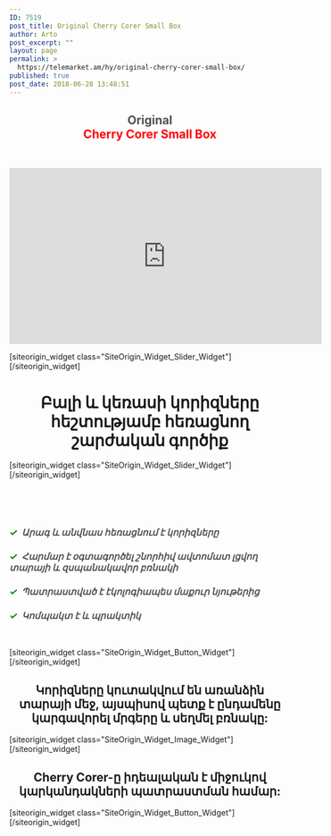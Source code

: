 ```yaml
---
ID: 7519
post_title: Original Cherry Corer Small Box
author: Arto
post_excerpt: ""
layout: page
permalink: >
  https://telemarket.am/hy/original-cherry-corer-small-box/
published: true
post_date: 2018-06-28 13:48:51
---
```

<div id="pl-7519"  class="panel-layout" ><div id="pg-7519-0"  class="panel-grid panel-no-style"  data-style="{&quot;background_image_attachment&quot;:false,&quot;background_display&quot;:&quot;tile&quot;,&quot;bottom_margin&quot;:&quot;15px&quot;,&quot;cell_alignment&quot;:&quot;flex-start&quot;}" ><div id="pgc-7519-0-0"  class="panel-grid-cell"  data-weight="0.38908045977" ><div id="panel-7519-0-0-0" class="so-panel widget widget_sow-editor panel-first-child panel-last-child" data-index="0" data-style="{&quot;background_image_attachment&quot;:false,&quot;background_display&quot;:&quot;tile&quot;}" ><div class="so-widget-sow-editor so-widget-sow-editor-base">
<div class="siteorigin-widget-tinymce textwidget">
	<h2 style="text-align: center;"><strong><span style="color: #515151;">Original</span><br />
<span style="color: #ff0000;">Cherry Corer Small Box</span></strong></h2>
<p>&nbsp;</p>
<p><iframe src="https://www.youtube.com/embed/qJtVhbe83oM" width="560" height="315" frameborder="0" allowfullscreen="allowfullscreen"></iframe></p>
</div>
</div></div></div><div id="pgc-7519-0-1"  class="panel-grid-cell"  data-weight="0.61091954023" ><div id="panel-7519-0-1-0" class="so-panel widget widget_sow-slider panel-first-child panel-last-child" data-index="1" data-style="{&quot;background_image_attachment&quot;:false,&quot;background_display&quot;:&quot;tile&quot;}" >[siteorigin_widget class="SiteOrigin_Widget_Slider_Widget"]<input type="hidden" value="{&quot;instance&quot;:{&quot;frames&quot;:[{&quot;background_image&quot;:7525,&quot;background_image_fallback&quot;:&quot;http:\/\/layouts.siteorigin.com\/wp-content\/uploads\/2015\/08\/furniture-802034_1280.jpg#1280x853&quot;,&quot;background_color&quot;:false,&quot;background_image_type&quot;:&quot;cover&quot;,&quot;foreground_image&quot;:0,&quot;foreground_image_fallback&quot;:&quot;&quot;,&quot;url&quot;:&quot;&quot;,&quot;background_videos&quot;:[],&quot;new_window&quot;:false}],&quot;controls&quot;:{&quot;speed&quot;:800,&quot;timeout&quot;:8000,&quot;nav_color_hex&quot;:&quot;#FFFFFF&quot;,&quot;nav_style&quot;:&quot;thin&quot;,&quot;nav_size&quot;:25,&quot;so_field_container_state&quot;:&quot;open&quot;,&quot;swipe&quot;:false},&quot;_sow_form_id&quot;:&quot;20583020035b2901e8e11ff113048191&quot;,&quot;_sow_form_timestamp&quot;:&quot;1530194293892&quot;},&quot;args&quot;:{&quot;before_widget&quot;:&quot;&lt;div id=\&quot;panel-7519-0-1-0\&quot; class=\&quot;so-panel widget widget_sow-slider panel-first-child panel-last-child\&quot; data-index=\&quot;1\&quot; data-style=\&quot;{&amp;quot;background_image_attachment&amp;quot;:false,&amp;quot;background_display&amp;quot;:&amp;quot;tile&amp;quot;}\&quot; &gt;&quot;,&quot;after_widget&quot;:&quot;&lt;\/div&gt;&quot;,&quot;before_title&quot;:&quot;&lt;h3 class=\&quot;widget-title\&quot;&gt;&quot;,&quot;after_title&quot;:&quot;&lt;\/h3&gt;&quot;,&quot;widget_id&quot;:&quot;widget-0-1-0&quot;}}" />[/siteorigin_widget]</div></div></div><div id="pg-7519-1"  class="panel-grid panel-no-style"  data-style="{&quot;background_image_attachment&quot;:false,&quot;background_display&quot;:&quot;tile&quot;,&quot;cell_alignment&quot;:&quot;flex-start&quot;}"  data-ratio="1"  data-ratio-direction="right" ><div id="pgc-7519-1-0"  class="panel-grid-cell"  data-weight="1" ><div id="panel-7519-1-0-0" class="so-panel widget widget_sow-editor panel-first-child panel-last-child" data-index="2" data-style="{&quot;background_image_attachment&quot;:false,&quot;background_display&quot;:&quot;tile&quot;}" ><div class="so-widget-sow-editor so-widget-sow-editor-base">
<div class="siteorigin-widget-tinymce textwidget">
	<h1 style="text-align: center;">Բալի և կեռասի կորիզները հեշտությամբ հեռացնող շարժական գործիք</h1>
</div>
</div></div></div></div><div id="pg-7519-2"  class="panel-grid panel-no-style"  data-style="{&quot;background_image_attachment&quot;:false,&quot;background_display&quot;:&quot;tile&quot;,&quot;bottom_margin&quot;:&quot;15px&quot;,&quot;cell_alignment&quot;:&quot;flex-start&quot;}" ><div id="pgc-7519-2-0"  class="panel-grid-cell"  data-weight="0.661671566109" ><div id="panel-7519-2-0-0" class="so-panel widget widget_sow-slider panel-first-child panel-last-child" data-index="3" data-style="{&quot;background_image_attachment&quot;:false,&quot;background_display&quot;:&quot;tile&quot;}" >[siteorigin_widget class="SiteOrigin_Widget_Slider_Widget"]<input type="hidden" value="{&quot;instance&quot;:{&quot;frames&quot;:[{&quot;background_image&quot;:7526,&quot;background_image_fallback&quot;:&quot;http:\/\/layouts.siteorigin.com\/wp-content\/uploads\/2015\/08\/couch-447484_1280.jpg#1280x853&quot;,&quot;background_color&quot;:false,&quot;background_image_type&quot;:&quot;cover&quot;,&quot;foreground_image&quot;:0,&quot;foreground_image_fallback&quot;:&quot;&quot;,&quot;url&quot;:&quot;&quot;,&quot;background_videos&quot;:[],&quot;new_window&quot;:false}],&quot;controls&quot;:{&quot;speed&quot;:800,&quot;timeout&quot;:8000,&quot;nav_color_hex&quot;:&quot;#FFFFFF&quot;,&quot;nav_style&quot;:&quot;thin&quot;,&quot;nav_size&quot;:25,&quot;so_field_container_state&quot;:&quot;open&quot;,&quot;swipe&quot;:false},&quot;_sow_form_id&quot;:&quot;6139036155b29023482653289899850&quot;,&quot;_sow_form_timestamp&quot;:&quot;1530194341710&quot;},&quot;args&quot;:{&quot;before_widget&quot;:&quot;&lt;div id=\&quot;panel-7519-2-0-0\&quot; class=\&quot;so-panel widget widget_sow-slider panel-first-child panel-last-child\&quot; data-index=\&quot;3\&quot; data-style=\&quot;{&amp;quot;background_image_attachment&amp;quot;:false,&amp;quot;background_display&amp;quot;:&amp;quot;tile&amp;quot;}\&quot; &gt;&quot;,&quot;after_widget&quot;:&quot;&lt;\/div&gt;&quot;,&quot;before_title&quot;:&quot;&lt;h3 class=\&quot;widget-title\&quot;&gt;&quot;,&quot;after_title&quot;:&quot;&lt;\/h3&gt;&quot;,&quot;widget_id&quot;:&quot;widget-2-0-0&quot;}}" />[/siteorigin_widget]</div></div><div id="pgc-7519-2-1"  class="panel-grid-cell"  data-weight="0.338328433891" ><div id="panel-7519-2-1-0" class="so-panel widget widget_sow-editor panel-first-child" data-index="4" data-style="{&quot;background_image_attachment&quot;:false,&quot;background_display&quot;:&quot;tile&quot;}" ><div class="so-widget-sow-editor so-widget-sow-editor-base">
<div class="siteorigin-widget-tinymce textwidget">
	<p>&nbsp;</p>
<p>&nbsp;</p>
<h3><span style="color: #515151;"><em><strong><span style="color: #008000;">✓</span>  Արագ և անվնաս հեռացնում է կորիզները</strong></em></span></h3>
<h3><span style="color: #515151;"><em><strong><span style="color: #008000;">✓</span>  Հարմար է օգտագործել շնորհիվ ավտոմատ լցվող տարայի և զսպանակավոր բռնակի</strong></em></span></h3>
<h3><span style="color: #515151;"><em><strong><span style="color: #008000;">✓  </span>Պատրաստված է էկոլոգիապես մաքուր նյութերից</strong></em></span></h3>
<h3><span style="color: #515151;"><em><strong><span style="color: #008000;">✓</span>  Կոմպակտ է և պրակտիկ</strong></em></span></h3>
<p>&nbsp;</p>
</div>
</div></div><div id="panel-7519-2-1-1" class="so-panel widget widget_sow-button panel-last-child" data-index="5" data-style="{&quot;background_image_attachment&quot;:false,&quot;background_display&quot;:&quot;tile&quot;,&quot;margin&quot;:&quot;0px 0px 0px 0px&quot;}" >[siteorigin_widget class="SiteOrigin_Widget_Button_Widget"]<input type="hidden" value="{&quot;instance&quot;:{&quot;text&quot;:&quot;\u054a\u0561\u057f\u057e\u056b\u0580\u0565\u0584 \u0540\u0565\u0576\u0581 \u0540\u056b\u0574\u0561&quot;,&quot;url&quot;:&quot;http:\/\/telemarket.am\/hy\/cart\/?add-to-cart=6784&quot;,&quot;button_icon&quot;:{&quot;icon_selected&quot;:&quot;fontawesome-cart-plus&quot;,&quot;icon_color&quot;:false,&quot;icon&quot;:0,&quot;icon_placement&quot;:&quot;left&quot;,&quot;so_field_container_state&quot;:&quot;open&quot;},&quot;design&quot;:{&quot;width&quot;:false,&quot;width_unit&quot;:&quot;px&quot;,&quot;align&quot;:&quot;center&quot;,&quot;theme&quot;:&quot;wire&quot;,&quot;button_color&quot;:false,&quot;text_color&quot;:false,&quot;hover&quot;:true,&quot;font&quot;:&quot;default&quot;,&quot;font_size&quot;:&quot;1&quot;,&quot;rounding&quot;:&quot;0.25&quot;,&quot;padding&quot;:&quot;1&quot;,&quot;so_field_container_state&quot;:&quot;open&quot;},&quot;attributes&quot;:{&quot;id&quot;:&quot;&quot;,&quot;classes&quot;:&quot;&quot;,&quot;title&quot;:&quot;&quot;,&quot;onclick&quot;:&quot;&quot;,&quot;rel&quot;:&quot;&quot;,&quot;so_field_container_state&quot;:&quot;closed&quot;},&quot;_sow_form_id&quot;:&quot;10629199085b2a77315349d341098534&quot;,&quot;_sow_form_timestamp&quot;:&quot;1529575153673&quot;,&quot;new_window&quot;:false},&quot;args&quot;:{&quot;before_widget&quot;:&quot;&lt;div id=\&quot;panel-7519-2-1-1\&quot; class=\&quot;so-panel widget widget_sow-button panel-last-child\&quot; data-index=\&quot;5\&quot; data-style=\&quot;{&amp;quot;background_image_attachment&amp;quot;:false,&amp;quot;background_display&amp;quot;:&amp;quot;tile&amp;quot;,&amp;quot;margin&amp;quot;:&amp;quot;0px 0px 0px 0px&amp;quot;}\&quot; &gt;&quot;,&quot;after_widget&quot;:&quot;&lt;\/div&gt;&quot;,&quot;before_title&quot;:&quot;&lt;h3 class=\&quot;widget-title\&quot;&gt;&quot;,&quot;after_title&quot;:&quot;&lt;\/h3&gt;&quot;,&quot;widget_id&quot;:&quot;widget-2-1-1&quot;}}" />[/siteorigin_widget]</div></div></div><div id="pg-7519-3"  class="panel-grid panel-no-style"  data-style="{&quot;background_image_attachment&quot;:false,&quot;background_display&quot;:&quot;tile&quot;,&quot;bottom_margin&quot;:&quot;15px&quot;,&quot;cell_alignment&quot;:&quot;flex-start&quot;}" ><div id="pgc-7519-3-0"  class="panel-grid-cell"  data-weight="1" ><div id="panel-7519-3-0-0" class="so-panel widget widget_sow-editor panel-first-child" data-index="6" data-style="{&quot;background_image_attachment&quot;:false,&quot;background_display&quot;:&quot;tile&quot;}" ><div class="so-widget-sow-editor so-widget-sow-editor-base">
<div class="siteorigin-widget-tinymce textwidget">
	<h2 class="sow-headline" style="text-align: center;">Կորիզները կուտակվում են առանձին տարայի մեջ, այսպիսով պետք է ընդամենը կարգավորել մրգերը և սեղմել բռնակը:</h2>
</div>
</div></div><div id="panel-7519-3-0-1" class="so-panel widget widget_sow-image" data-index="7" data-style="{&quot;background_image_attachment&quot;:false,&quot;background_display&quot;:&quot;tile&quot;}" >[siteorigin_widget class="SiteOrigin_Widget_Image_Widget"]<input type="hidden" value="{&quot;instance&quot;:{&quot;image&quot;:7528,&quot;image_fallback&quot;:&quot;http:\/\/layouts.siteorigin.com\/wp-content\/uploads\/2015\/10\/Everest-Iphone.png#250x500&quot;,&quot;size&quot;:&quot;full&quot;,&quot;align&quot;:&quot;center&quot;,&quot;title_align&quot;:&quot;default&quot;,&quot;title&quot;:&quot;&quot;,&quot;title_position&quot;:&quot;hidden&quot;,&quot;alt&quot;:&quot;&quot;,&quot;url&quot;:&quot;&quot;,&quot;bound&quot;:true,&quot;_sow_form_id&quot;:&quot;15896499505b2902810537c860777190&quot;,&quot;_sow_form_timestamp&quot;:&quot;1530194373109&quot;,&quot;new_window&quot;:false,&quot;full_width&quot;:false},&quot;args&quot;:{&quot;before_widget&quot;:&quot;&lt;div id=\&quot;panel-7519-3-0-1\&quot; class=\&quot;so-panel widget widget_sow-image\&quot; data-index=\&quot;7\&quot; data-style=\&quot;{&amp;quot;background_image_attachment&amp;quot;:false,&amp;quot;background_display&amp;quot;:&amp;quot;tile&amp;quot;}\&quot; &gt;&quot;,&quot;after_widget&quot;:&quot;&lt;\/div&gt;&quot;,&quot;before_title&quot;:&quot;&lt;h3 class=\&quot;widget-title\&quot;&gt;&quot;,&quot;after_title&quot;:&quot;&lt;\/h3&gt;&quot;,&quot;widget_id&quot;:&quot;widget-3-0-1&quot;}}" />[/siteorigin_widget]</div><div id="panel-7519-3-0-2" class="so-panel widget widget_sow-editor" data-index="8" data-style="{&quot;background_image_attachment&quot;:false,&quot;background_display&quot;:&quot;tile&quot;}" ><div class="so-widget-sow-editor so-widget-sow-editor-base">
<div class="siteorigin-widget-tinymce textwidget">
	<h2 class="sow-headline" style="text-align: center;">Cherry Corer-ը իդեալական է միջուկով կարկանդակների պատրաստման համար:</h2>
</div>
</div></div><div id="panel-7519-3-0-3" class="so-panel widget widget_sow-button panel-last-child" data-index="9" data-style="{&quot;background_image_attachment&quot;:false,&quot;background_display&quot;:&quot;tile&quot;,&quot;margin&quot;:&quot;0px 0px 0px 0px&quot;}" >[siteorigin_widget class="SiteOrigin_Widget_Button_Widget"]<input type="hidden" value="{&quot;instance&quot;:{&quot;text&quot;:&quot;\u054a\u0561\u057f\u057e\u056b\u0580\u0565\u0584 \u0540\u0565\u0576\u0581 \u0540\u056b\u0574\u0561&quot;,&quot;url&quot;:&quot;http:\/\/telemarket.am\/hy\/cart\/?add-to-cart=6784&quot;,&quot;button_icon&quot;:{&quot;icon_selected&quot;:&quot;fontawesome-cart-plus&quot;,&quot;icon_color&quot;:false,&quot;icon&quot;:0,&quot;icon_placement&quot;:&quot;left&quot;,&quot;so_field_container_state&quot;:&quot;open&quot;},&quot;design&quot;:{&quot;width&quot;:false,&quot;width_unit&quot;:&quot;px&quot;,&quot;align&quot;:&quot;center&quot;,&quot;theme&quot;:&quot;wire&quot;,&quot;button_color&quot;:false,&quot;text_color&quot;:false,&quot;hover&quot;:true,&quot;font&quot;:&quot;default&quot;,&quot;font_size&quot;:&quot;1&quot;,&quot;rounding&quot;:&quot;0.25&quot;,&quot;padding&quot;:&quot;1&quot;,&quot;so_field_container_state&quot;:&quot;open&quot;},&quot;attributes&quot;:{&quot;id&quot;:&quot;&quot;,&quot;classes&quot;:&quot;&quot;,&quot;title&quot;:&quot;&quot;,&quot;onclick&quot;:&quot;&quot;,&quot;rel&quot;:&quot;&quot;,&quot;so_field_container_state&quot;:&quot;closed&quot;},&quot;_sow_form_id&quot;:&quot;14895240035b28d4cc16283120349345&quot;,&quot;_sow_form_timestamp&quot;:&quot;1529575167574&quot;,&quot;new_window&quot;:false},&quot;args&quot;:{&quot;before_widget&quot;:&quot;&lt;div id=\&quot;panel-7519-3-0-3\&quot; class=\&quot;so-panel widget widget_sow-button panel-last-child\&quot; data-index=\&quot;9\&quot; data-style=\&quot;{&amp;quot;background_image_attachment&amp;quot;:false,&amp;quot;background_display&amp;quot;:&amp;quot;tile&amp;quot;,&amp;quot;margin&amp;quot;:&amp;quot;0px 0px 0px 0px&amp;quot;}\&quot; &gt;&quot;,&quot;after_widget&quot;:&quot;&lt;\/div&gt;&quot;,&quot;before_title&quot;:&quot;&lt;h3 class=\&quot;widget-title\&quot;&gt;&quot;,&quot;after_title&quot;:&quot;&lt;\/h3&gt;&quot;,&quot;widget_id&quot;:&quot;widget-3-0-3&quot;}}" />[/siteorigin_widget]</div></div></div></div>
